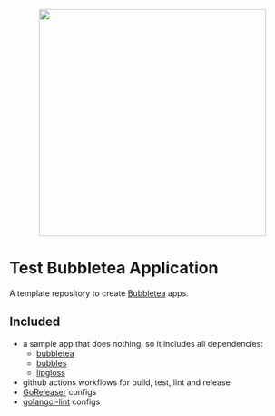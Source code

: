 <p align="center">
  <img width="400" src="https://github.com/willis81808/bubbletea-test-app/raw/main/images/c9s_logo.png">
</p>


# Test Bubbletea Application

A template repository to create [Bubbletea][bubbletea] apps.
## Included

- a sample app that does nothing, so it includes all dependencies:
	- [bubbletea][]
	- [bubbles][]
	- [lipgloss][]
- github actions workflows for build, test, lint and release
- [GoReleaser][goreleaser] configs
- [golangci-lint][lint] configs

[bubbletea]: https://github.com/charmbracelet/bubbletea
[bubbles]: https://github.com/charmbracelet/bubbles
[lipgloss]: https://github.com/charmbracelet/lipgloss
[goreleaser]: https://goreleaser.com
[lint]: https://golangci-lint.run
